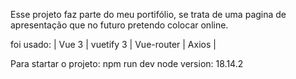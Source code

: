 Esse projeto faz parte do meu portifólio, se trata de uma pagina de apresentação que no futuro pretendo colocar online.

foi usado:
| Vue 3 |
vuetify 3 |
Vue-router |
Axios |

Para startar o projeto: npm run dev
node version: 18.14.2

